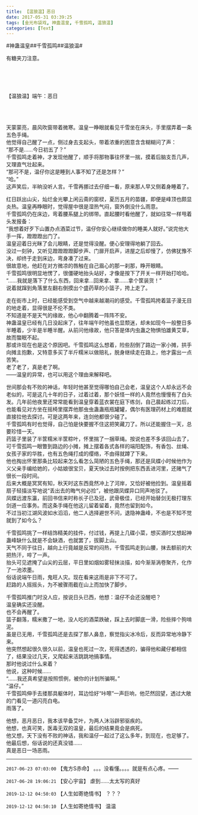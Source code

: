 ```yaml
---
title: 【温狼温】恶日
date: 2017-05-31 03:39:25
tags: [金光布袋戏, 神蛊温皇, 千雪孤鸣, 温狼温]
categories: [Text]
---
```


<p dir="ltr"  >#神蛊温皇##千雪孤鸣##温狼温#</p> 
<p dir="ltr"  >有糖夹刀注意。<br /><br /><br /><br /><br /></p> 
<p dir="ltr"  >【温狼温】端午：恶日<br /><br /><br /><br /></p> 
<p dir="ltr"  >天蒙蒙亮，晨风吹窗带着微寒。温皇一睁眼就看见千雪坐在床头，手里摆弄着一条五色手绳。<br />他觉得自己醒了一点，侧过身去支起头，带着浓重的困意含含糊糊问了声：<br />“那不是……今日初五了？”<br />千雪孤鸣走着神，才发现他醒了，顺手将那物事往怀里一揣，摸着后脑支吾几声，又理直气壮起来。<br />“那可不是，温仔你这是睡到人事不知了还是怎样？”<br />“哈。”<br />这声笑后，半晌没听人言。千雪再挪过去仔细一看，原来那人早又侧着身睡着了。</p> 
<p dir="ltr"  >红日跃出山尖，灿烂金光攀上闲云斋的窗棂，夏历五月的苗疆，即便是峰顶也颇显炎热。温皇再睁眼时，觉得屋中很是湿热气闷，窗外倒没什么雨意。<br />千雪孤鸣仍在床边，弯着腰系腿上的绑带。直起腰时看他醒了，就如往常一样甩着头发报备：<br />“我想着好歹下山置办点酒菜过节，温仔你安心继续做你的睡美人就好。”说完他大手一挥，蹬蹬蹬出门了。<br />温皇迎着日光眯了会儿眼睛，还是觉得没醒。便心安理得地躺了回去。<br />没过一刻钟，又听见蹬蹬蹬蹬脚步声、门扉开启声，进屋之后却慢了，仿佛犹豫不决，却终于走到床边，弯身凑了过来。<br />很故意地，他赶在对方微凉的唇触在自己眉心的那一刹那，睁开眼睛。<br />千雪孤鸣很明显地愣了，很僵硬地抬头站好，才像是按下了开关一样开始打哈哈。<br />“……我就是落下了什么东西，回来拿…回来拿、拿……拿个筐装货！”<br />说着就蹿到角落里左翻右倒摸出个盛药草的小篮子，挎上走了。</p> 
<p dir="ltr"  >走在街市上时，已经能感受到空气中越来越潮闷的感受。千雪孤鸣挎着篮子漫无目的地走着，显得很是不伦不类。<br />不知道是不是天气的缘故，他心中翻腾着一阵阵不安。<br />神蛊温皇已经有几日没起床了，往年端午时他虽也显颓迷，却未如现今一般整日多半睡着，少半是半睡半醒。从前问他缘故，他只答是体内虫蛊之物惧怕雄黄艾草，故而螫眠不起。<br />那或许现在也是这个原因吧。千雪孤鸣这么想着，险些刮倒了路边一家小摊，拱手向摊主抱歉，又特意多买了半斤糯米以做赔礼，脱身继续走在路上，他才露出一点苦笑。<br />老了老了，真是老了啊。<br />——温皇的异常，也可以用这个理由来解释吧。</p> 
<p dir="ltr"  >世间那会有不败的神话，年轻时他甚至觉得哪怕自己会老，温皇这个人却永远不会老似的，可是这几十年的日子，过着过着，那个妖怪一样的人竟然也慢慢有了白头发。几年前他夜里还常常能看到温皇穿着蓝衣裳在庭下练剑，自己晨起练过刀后，也能看见对方坐在摇椅里摆弄他那虫虫蛊蛊瓶瓶罐罐，偶尔有医理药材上的难题就直接拉他去探讨。可是这两年来，连剑他都很少碰了。<br />千雪孤鸣有时也觉得，自己怕是快要握不住这把笑藏刀了。所以还能握住一天，总要珍惜一天。<br />药篮子里装了半筐糯米半筐粽叶，怀里揣了一捆草绳。按说也差不多该回山去了，可千雪孤鸣一眼瞥到路边的小摊，摊上摆着各式各样的端阳配饰，有香包、丝绳、女孩子家的华胜，也有五色绳打成的缨络，不由得就蹲了下来。<br />他也掏出怀里那条比较起来怎么看怎么简陋的五色手绳，那还是凤蝶小时候他作为义父亲手编给她的，小姑娘很宝贝，夏天快过去时按例把东西丢进河里，还赌气了很长一段时间。<br />后来大概是冥冥有知，秋天时这东西竟然冲上了河岸，又恰好被他捡到。温皇摇着扇子轻描淡写地说“丢出去的晦气何必捡”，被他跟凤蝶异口同声地驳了。<br />凤蝶远渡东瀛，前回书信来时称长子已及冠，武骨极佳，已经开始替剑无极打理东剑道一应事务。而这条手绳在他这儿留着留着，竟然也留到如今。<br />不过当初江湖风波如水滔滔，他二人选择避世不问，退隐神蛊峰，不也是不知不觉就到了如今么？</p> 
<p dir="ltr"  >千雪孤鸣挑了一样结饰精美的挂件，付过钱，再提上几碟小菜，想买酒时又想起神蛊峰缺什么就是不会缺酒，也就罢了，拔脚上山。<br />天气不同于往日，越向上行竟越是反常的闷热，千雪孤鸣走到山腰，抹去额前的大把热汗，啐了一声。<br />抬头可见遮掩了山尖的云层，平日里如烟如雾轻抹淡描，如今渐渐涡卷聚齐，化作了一池浓墨。<br />俗话说端午日雨，鬼旺人灾。现在看来这雨是非下不可了。<br />赶路的人摇摇头，为不被骤雨截在山上而加快了脚步。</p> 
<p dir="ltr"  >千雪孤鸣推门时没人应，按说日头已西，他想：温仔不会还没醒吧？<br />温皇确实还没醒。<br />也不会再醒了。<br />篮子翻落，糯米撒了一地，没人吃的酒菜跌破，踩上去时脚底一滑，险些摔个狗啃泥。<br />虽是已无用，千雪孤鸣还是去探了那人鼻息，察觉指尖冰冷后，反而异常地冷静下来。<br />他突然想起很久很久以前，温皇也死过一次，死得透透的，骗得他和藏仔都相信了，结果没过几天，又爬起来活跳跳地搞事情。<br />那时他说过什么来着？<br />他说，这种时候……<br />“……我还真希望是按照惯例，被你的计划所骗啊。”<br />“温仔。”<br />千雪孤鸣伸手去搂那具躯体时，耳边恰好“咔嚓”一声巨响，他茫然回望，透过大敞的门看见一道闪亮白电。<br />雨落了。</p> 
<p dir="ltr"  >他想，恶月恶日，我本该早备艾叶，为两人沐浴辟邪驱疾的。<br />他想，也真可笑，医毒无双的温皇，最后的结果竟会是病死。<br />他又想，天下没有不败的神话，我和温仔一起过了这么多年，到现在，也足够了。<br />他最后想，俗话说的还真没错……<br />真是恶日一场恶雨。</p>

<!-- more -->

---

`2017-06-23 07:03:00` 【鬼方S赤命】 。。。没看懂。。。。就是有点心疼。——

`2017-06-28 19:06:21` 【安心宇宙】 虐到……太太写的真好

`2019-12-12 04:50:03` 【人生如寄绝情书】 ？？？

`2019-12-12 04:50:10` 【人生如寄绝情书】 温温
